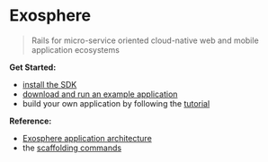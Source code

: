 # Exosphere
> Rails for micro-service oriented cloud-native web and mobile application ecosystems

__Get Started:__
* [install the SDK](documentation/install.md)
* [download and run an example application](documentation/example-apps.md)
* build your own application by following the [tutorial](documentation/tutorial)

__Reference:__
* [Exosphere application architecture](documentation/background/application-architecture.md)
* the [scaffolding commands](documentation/scaffolding.md)
